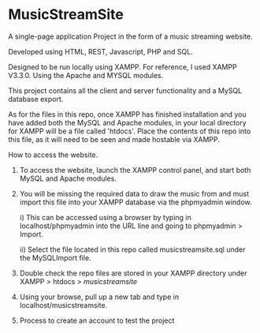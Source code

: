 # MusicStreamSite
A single-page application Project in the form of a music streaming website.

Developed using HTML, REST, Javascript, PHP and SQL.

Designed to be run locally using XAMPP. 
For reference, I used XAMPP V3.3.0. Using the Apache and MYSQL modules.


This project contains all the client and server functionality and a MySQL database export. 

As for the files in this repo, once XAMPP has finished installation and you have added both the MySQL and Apache modules, in your local directory for XAMPP will be a file called 'htdocs'. Place the contents of this repo into this file, as it will need to be seen and made hostable via XAMPP. 

How to access the website.

1. To access the website, launch the XAMPP control panel, and start both MySQL and Apache modules.
2. You will be missing the required data to draw the music from and must import this file into your XAMPP database via the phpmyadmin window.

    i) This can be accessed using a browser by typing in localhost/phpmyadmin  into the URL line and going to  phpmyadmin > Import.
   
    ii) Select the file located in this repo called musicstreamsite.sql under the MySQLImport file.
   
4. Double check the repo files are stored in your XAMPP directory under XAMPP > htdocs > *musicstreamsite*
5. Using your browse, pull up a new tab and type in localhost/musicstreamsite.
6. Process to create an account to test the project
